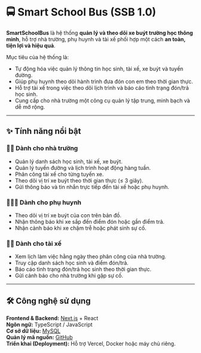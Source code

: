 # 🚍 Smart School Bus (SSB 1.0)

**SmartSchoolBus** là hệ thống **quản lý và theo dõi xe buýt trường học thông minh**, hỗ trợ nhà trường, phụ huynh và tài xế phối hợp một cách **an toàn, tiện lợi và hiệu quả**.  

Mục tiêu của hệ thống là:
- Tự động hóa việc quản lý thông tin học sinh, tài xế, xe buýt và tuyến đường.
- Giúp phụ huynh theo dõi hành trình đưa đón con em theo thời gian thực.
- Hỗ trợ tài xế trong việc theo dõi lịch trình và báo cáo tình trạng đón/trả học sinh.
- Cung cấp cho nhà trường một công cụ quản lý tập trung, minh bạch và dễ mở rộng.

---

## ✨ Tính năng nổi bật

### 👩‍💼 Dành cho nhà trường
- Quản lý danh sách học sinh, tài xế, xe buýt.
- Quản lý tuyến đường và lịch trình hoạt động hàng tuần.
- Phân công tài xế cho từng tuyến xe.
- Theo dõi vị trí xe buýt theo thời gian thực (≤ 3 giây).
- Gửi thông báo và tin nhắn trực tiếp đến tài xế hoặc phụ huynh.

### 👨‍👩‍👧 Dành cho phụ huynh
- Theo dõi vị trí xe buýt của con trên bản đồ.
- Nhận thông báo khi xe sắp đến điểm đón hoặc gần điểm trả.
- Nhận cảnh báo khi xe chậm trễ hoặc phát sinh sự cố.

### 👨‍✈️ Dành cho tài xế
- Xem lịch làm việc hằng ngày theo phân công của nhà trường.
- Truy cập danh sách học sinh và điểm đón/trả.
- Báo cáo tình trạng đón/trả học sinh theo thời gian thực.
- Gửi cảnh báo cho nhà trường khi gặp sự cố.

---

## 🛠️ Công nghệ sử dụng
 **Frontend & Backend:** [Next.js](https://nextjs.org/) + React  
 **Ngôn ngữ:** TypeScript / JavaScript  
 **Cơ sở dữ liệu:** [MySQL](https://www.mysql.com/)  
 **Quản lý mã nguồn:** [GitHub](https://github.com/)  
 **Triển khai (Deployment):** Hỗ trợ Vercel, Docker hoặc máy chủ riêng.  



